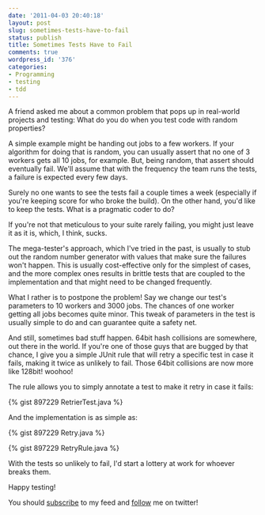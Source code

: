 ```yaml
---
date: '2011-04-03 20:40:18'
layout: post
slug: sometimes-tests-have-to-fail
status: publish
title: Sometimes Tests Have to Fail
comments: true
wordpress_id: '376'
categories:
- Programming
- testing
- tdd
---
```


A friend asked me about a common problem that pops up in real-world projects and testing: What do you do when you test code with random properties?

A simple example might be handing out jobs to a few workers. If your algorithm for doing that is random, you can usually assert that no one of 3 workers gets all 10 jobs, for example. But, being random, that assert should eventually fail. We'll assume that with the frequency the team runs the tests, a failure is expected every few days.

Surely no one wants to see the tests fail a couple times a week (especially if you're keeping score for who broke the build). On the other hand, you'd like to keep the tests. What is a pragmatic coder to do?

If you're not that meticulous to your suite rarely failing, you might just leave it as it is, which, I think, sucks.

The mega-tester's approach, which I've tried in the past, is usually to stub out the random number generator with values that make sure the failures won't happen. This is usually cost-effective only for the simplest of cases, and the more complex ones results in brittle tests that are coupled to the implementation and that might need to be changed frequently.

What I rather is to postpone the problem! Say we change our test's parameters to 10 workers and 3000 jobs. The chances of one worker getting all jobs becomes quite minor. This tweak of parameters in the test is usually simple to do and can guarantee quite a safety net.

And still, sometimes bad stuff happen. 64bit hash collisions are somewhere, out there in the world. If you're one of those guys that are bugged by that chance, I give you a simple JUnit rule that will retry a specific test in case it fails, making it twice as unlikely to fail. Those 64bit collisions are now more like 128bit! woohoo!

The rule allows you to simply annotate a test to make it retry in case it fails:

{% gist 897229 RetrierTest.java %}

And the implementation is as simple as:

{% gist 897229 Retry.java %}

{% gist 897229 RetryRule.java %}

With the tests so unlikely to fail, I'd start a lottery at work for whoever breaks them.

Happy testing!

You should [subscribe](http://feeds.feedburner.com/TheCodeDump) to my feed and [follow](http://twitter.com/avivby) me on twitter!
